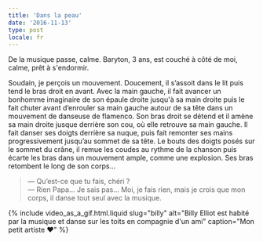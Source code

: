 ```yaml
---
title: 'Dans la peau'
date: '2016-11-13'
type: post
locale: fr
---
```


De la musique passe, calme. Baryton, 3 ans, est couché à côté de moi, calme, prêt à s'endormir.

<!-- more -->

Soudain, je perçois un mouvement. Doucement, il s’assoit dans le lit puis tend le bras droit en avant. Avec la main gauche, il fait avancer un bonhomme imaginaire de son épaule droite jusqu'à sa main droite puis le fait chuter avant d’enrouler sa main gauche autour de sa tête dans un mouvement de danseuse de flamenco. Son bras droit se détend et il amène sa main droite jusque derrière son cou, où elle retrouve sa main gauche. Il fait danser ses doigts derrière sa nuque, puis fait remonter ses mains progressivement jusqu’au sommet de sa tête. Le bouts des doigts posés sur le sommet du crâne, il remue les coudes au rythme de la chanson puis écarte les bras dans un mouvement ample, comme une explosion. Ses bras retombent le long de son corps…

> — Qu’est-ce que tu fais, chéri ?  
> — Rien Papa… Je sais pas… Moi, je fais rien, mais je crois que mon corps, il danse tout seul avec la musique.

{% include video_as_a_gif.html.liquid
slug="billy"
alt="Billy Elliot est habité par la musique et danse sur les toits en compagnie d'un ami"
caption="Mon petit artiste ❤️"
%}
